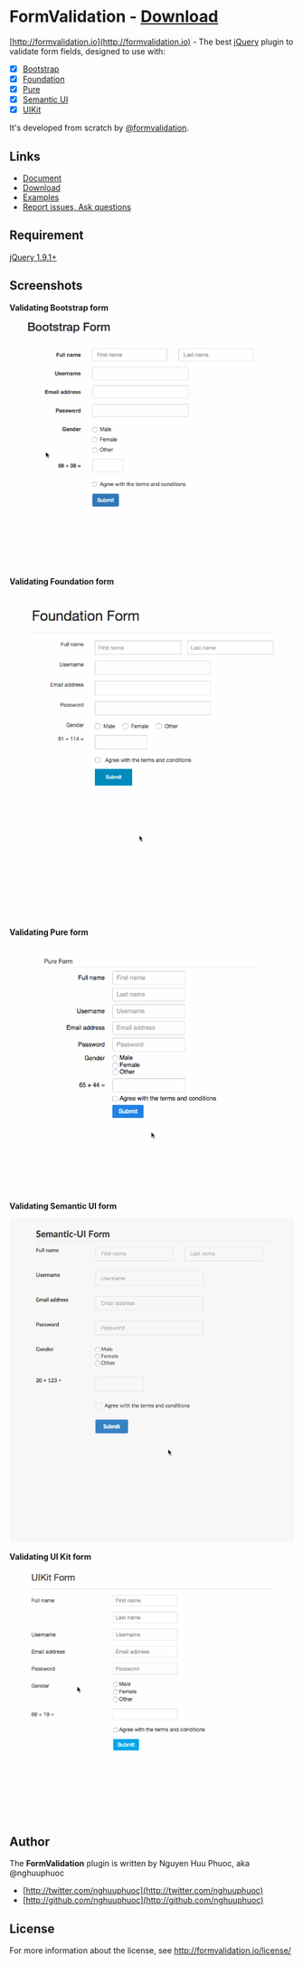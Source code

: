 # FormValidation - [Download](http://formvalidation.io/download/)

[http://formvalidation.io](http://formvalidation.io) - The best [jQuery](http://jquery.com/) plugin to validate form fields, designed to use with:

- [x] [Bootstrap](http://getbootstrap.com/)
- [x] [Foundation](http://foundation.zurb.com/)
- [x] [Pure](http://purecss.io/)
- [x] [Semantic UI](http://semantic-ui.com/)
- [x] [UIKit](http://getuikit.com/)

It's developed from scratch by [@formvalidation](http://twitter.com/formvalidation).

## Links

* [Document](http://formvalidation.io)
* [Download](http://formvalidation.io/download/)
* [Examples](http://formvalidation.io/examples/)
* [Report issues, Ask questions](https://github.com/formvalidation/support/issues)

## Requirement

[jQuery 1.9.1+](http://jquery.com/)

## Screenshots

__Validating Bootstrap form__

![Screenshot](screenshots/bootstrap.gif)

__Validating Foundation form__

![Screenshot](screenshots/foundation.gif)

__Validating Pure form__

![Screenshot](screenshots/pure.gif)

__Validating Semantic UI form__

![Screenshot](screenshots/semantic.gif)

__Validating UI Kit form__

![Screenshot](screenshots/uikit.gif)

## Author

The __FormValidation__ plugin is written by Nguyen Huu Phuoc, aka @nghuuphuoc

* [http://twitter.com/nghuuphuoc](http://twitter.com/nghuuphuoc)
* [http://github.com/nghuuphuoc](http://github.com/nghuuphuoc)

## License

For more information about the license, see http://formvalidation.io/license/